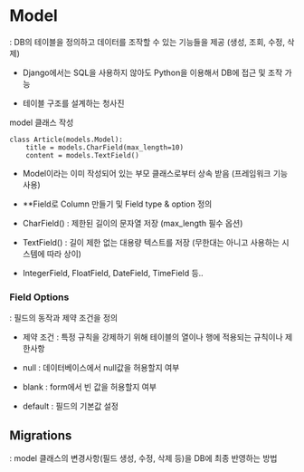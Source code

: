 # Model

: DB의 테이블을 정의하고 데이터를 조작할 수 있는 기능들을 제공 (생성, 조회, 수정, 삭제) 

- Django에서는 SQL을 사용하지 않아도 Python을 이용해서 DB에 접근 및 조작 가능 

- 테이블 구조를 설계하는 청사진

model 클래스 작성

    class Article(models.Model):
        title = models.CharField(max_length=10)
        content = models.TextField()


- Model이라는 이미 작성되어 있는 부모 클래스로부터 상속 받음 (프레임워크 기능 사용)

- **Field로 Column 만들기 및 Field type & option 정의 

- CharField() : 제한된 길이의 문자열 저장 (max_length 필수 옵션)

- TextField() : 길이 제한 없는 대용량 텍스트를 저장 (무한대는 아니고 사용하는 시스템에 따라 상이) 

- IntegerField, FloatField, DateField, TimeField 등..

### Field Options

: 필드의 동작과 제약 조건을 정의

- 제약 조건 : 특정 규칙을 강제하기 위해 테이블의 열이나 행에 적용되는 규칙이나 제한사항

- null : 데이터베이스에서 null값을 허용할지 여부

- blank : form에서 빈 값을 허용할지 여부

- default : 필드의 기본값 설정 

## Migrations

: model 클래스의 변경사항(필드 생성, 수정, 삭제 등)을 DB에 최종 반영하는 방법 